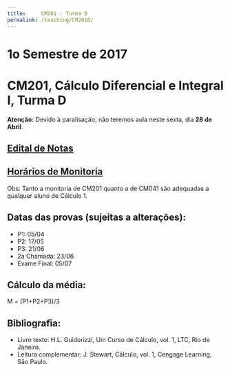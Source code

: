 ```yaml
---
title:     CM201 - Turma D
permalink: /teaching/CM201D/
---
```

# 1o Semestre de 2017
# CM201, Cálculo Diferencial e Integral I, Turma D

**Atenção:** Devido à paralisação, não teremos aula neste sexta, dia **28 de Abril**.

## [Edital de Notas](https://docs.google.com/spreadsheets/d/1ldEmgPBoc7Bg1uRp07MVFqlPLb0KE8ivTt52DxW262E/pubhtml?gid=1817275316&single=true)

## [Horários de Monitoria](/Monitoria.pdf)
Obs: Tanto a monitoria de CM201 quanto a de CM041 são adequadas a qualquer aluno de Cálculo 1.

## Datas das provas (sujeitas a alterações):
- P1: 05/04
- P2: 17/05
- P3: 21/06
- 2a Chamada: 23/06
- Exame Final: 05/07

## Cálculo da média:
M = (P1+P2+P3)/3

## Bibliografia:
- Livro texto: H.L. Guidorizzi, Um Curso de Cálculo, vol. 1, LTC, Rio de Janeiro.
- Leitura complementar: J. Stewart, Cálculo, vol. 1, Cengage Learning, São Paulo.
